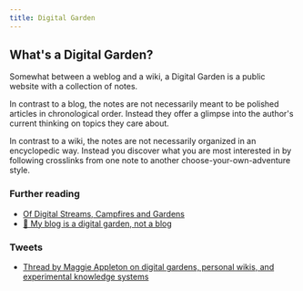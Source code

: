```yaml
---
title: Digital Garden
---
```


## What's a Digital Garden?
Somewhat between a weblog and a wiki, a Digital Garden is a public website with a collection of notes.

In contrast to a blog, the notes are not necessarily meant to be polished articles in chronological order. Instead they offer a glimpse into the author's current thinking on topics they care about.

In contrast to a wiki, the notes are not necessarily organized in an encyclopedic way. Instead you discover what you are most interested in by following crosslinks from one note to another choose-your-own-adventure style.

### Further reading
- [Of Digital Streams, Campfires and Gardens](https://tomcritchlow.com/2018/10/10/of-gardens-and-wikis/)
- [🌱 My blog is a digital garden, not a blog](https://joelhooks.com/digital-garden)

### Tweets
- [Thread by Maggie Appleton on digital gardens, personal wikis, and experimental knowledge systems](https://mobile.twitter.com/Mappletons/status/1250532315459194880)